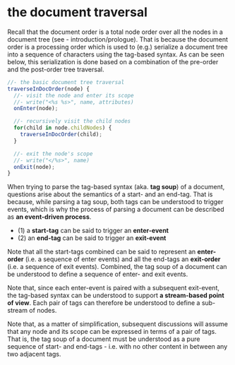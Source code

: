 
<!-- ======================================================================= -->
# the document traversal

Recall that the document order is a total node order over all the nodes in a
document tree (see - introduction/prologue). That is because the document
order is a processing order which is used to (e.g.) serialize a document tree
into a sequence of characters using the tag-based syntax. As can be seen below,
this serialization is done based on a combination of the pre-order and the
post-order tree traversal.

```js
//- the basic document tree traversal
traverseInDocOrder(node) {
  //- visit the node and enter its scope
  //- write("<%s %s>", name, attributes)
  onEnter(node);

  //- recursively visit the child nodes
  for(child in node.childNodes) {
    traverseInDocOrder(child);
  }

  //- exit the node's scope
  //- write("</%s>", name)
  onExit(node);
}
```

When trying to parse the tag-based syntax (aka. **tag soup**) of a document,
questions arise about the semantics of a start- and an end-tag. That is
because, while parsing a tag soup, both tags can be understood to trigger
events, which is why the process of parsing a document can be described as
**an event-driven process**.

* (1) a **start-tag** can be said to trigger an **enter-event**
* (2) an **end-tag** can be said to trigger an **exit-event**

Note that all the start-tags combined can be said to represent an **enter-order**
(i.e. a sequence of enter events) and all the end-tags an **exit-order** (i.e.
a sequence of exit events). Combined, the tag soup of a document can be
understood to define a sequence of enter- and exit events.

Note that, since each enter-event is paired with a subsequent exit-event, the
tag-based syntax can be understood to support **a stream-based point of view**.
Each pair of tags can therefore be understood to define a sub-stream of nodes.

Note that, as a matter of simplification, subsequent discussions will assume
that any node and its scope can be expressed in terms of a pair of tags. That
is, the tag soup of a document must be understood as a pure sequence of start-
and end-tags - i.e. with no other content in between any two adjacent tags.
